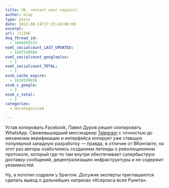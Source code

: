 ```yaml
---
title: VK, restart your copiers!
author: Gray
type: posts
date: 2013-08-14T17:23:43+00:00
excerpt:
url: /11166
dsq_thread_id:
  - 1606459133
esml_socialcount_LAST_UPDATED:
  - 1497240609
esml_socialcount_googleplus:
  - 1
esml_socialcount_TOTAL:
  - 1
essb_cache_expire:
  - 1616599658
essb_c_google:
  - 2
essb_c_total:
  - 2
categories:
  - Uncategorized

---
```








Устав копировать Facebook, Павел Дуров решил скопировать WhatsApp. Свежевышедший мессенджер [Telegram][1] с точностью до механизма верификации и интерфейса копирует уже ставшую популярной западную разработку — правда, в отличие от ВКонтакте, на этот раз авторы озаботились созданием легенды о революционном протоколе, который где-то там внутри обеспечивает супербыструю доставку сообщений, децентрализацию инфраструктуры и не содержит уязвимостей. 

Ну, а логотип содрали у Sparrow. Досужие эксперты приглашаются сделать вывод о дальнейших капризах &#171;Ксерокса всея Рунета&#187;.

 [1]: https://itunes.apple.com/us/app/telegram-messenger/id686449807?mt=8